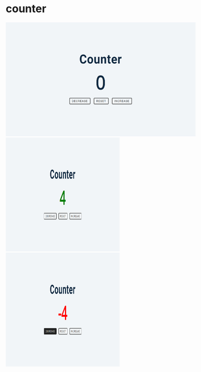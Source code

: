 # counter


<img src="img/screenshot_counter_zero.png" alt="zero" width="500" height="300">
<img src="img/screenshot_counter_positive.png" alt="positive" width="300" height="300">
<img src="img/screenshot_counter_negative.png" alt="negative" width="300" height="300">
